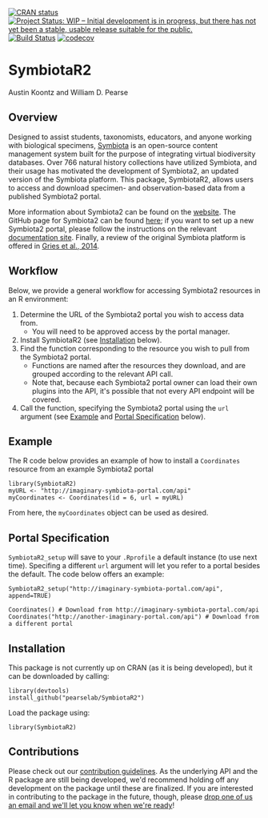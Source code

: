 <!-- badges: start -->
[![CRAN status](https://www.r-pkg.org/badges/version/SymbiotaR2)](https://cran.r-project.org/package=SymbiotaR2)
[![Project Status: WIP – Initial development is in progress, but there has not yet been a stable, usable release suitable for the public.](https://www.repostatus.org/badges/latest/wip.svg)](https://www.repostatus.org/#wip)
[![Build Status](https://api.travis-ci.org/pearselab/Symbiota2.svg)](https://travis-ci.org/pearselab/SymbiotaR2)
[![codecov](https://codecov.io/gh/pearselab/SymbiotaR2/branch/master/graph/badge.svg)](https://codecov.io/gh/pearselab/SymbiotaR2)
<!-- badges: end -->

# SymbiotaR2

Austin Koontz and William D. Pearse

## Overview

Designed to assist students, taxonomists, educators, and anyone
working with biological specimens, [Symbiota](https://symbiota.org/docs/)
is an open-source content management system built for the purpose of integrating 
virtual biodiversity databases. Over 766 natural history collections
have utilized Symbiota, and their usage has motivated the development
of Symbiota2, an updated version of the Symbiota platform. This package,
SymbiotaR2, allows users to access and download specimen- and 
observation-based data from a published Symbiota2 portal. 

More information about Symbiota2 can be found on the 
[website](https://symbiota.org/docs/symbiota2-project/). The GitHub page for 
Symbiota2 can be found [here](https://github.com/Symbiota2/Symbiota2);
if you want to set up a new Symbiota2 portal, please follow the instructions
on the relevant 
[documentation site](https://symbiota2.github.io/Symbiota2/setup/installation.html).
Finally, a review of the original Symbiota platform is offered in 
[Gries et al., 2014](https://bdj.pensoft.net/articles.php?id=1114).

## Workflow 

Below, we provide a general workflow for accessing Symbiota2 resources in
an R environment:

1. Determine the URL of the Symbiota2 portal you wish to access data from.
    - You will need to be approved access by the portal manager.
2. Install SymbiotaR2 (see [Installation](#inst) below).
3. Find the function corresponding to the resource you wish to pull from the 
Symbiota2 portal. 
    - Functions are named after the resources they download, 
  and are grouped according to the relevant API call.
    - Note that, because each Symbiota2 portal owner can load their 
  own plugins into the API, it's possible that not every API endpoint 
  will be covered.
4. Call the function, specifying the Symbiota2 portal using the `url` 
argument (see [Example](#ex) and [Portal Specification](#portspec) below).

## <a name="ex"></a>Example

The R code below provides an example of how to install a `Coordinates` 
resource from an example Symbiota2 portal

```{R}
library(SymbiotaR2)
myURL <- "http://imaginary-symbiota-portal.com/api"
myCoordinates <- Coordinates(id = 6, url = myURL)
```

From here, the `myCoordinates` object can be used as desired.

## <a name="portspec"></a>Portal Specification

`SymbiotaR2_setup` will save to your `.Rprofile` a default instance 
(to use next time). Specifing a different `url` argument will let you
refer to a portal besides the default. The code below offers an example:

```{R}
SymbiotaR2_setup("http://imaginary-symbiota-portal.com/api", append=TRUE)

Coordinates() # Download from http://imaginary-symbiota-portal.com/api
Coordinates("http://another-imaginary-portal.com/api") # Download from a different portal
```

## <a name="inst"></a>Installation

This package is not currently up on CRAN (as it is being developed), 
but it can be downloaded by calling:

```{R}
library(devtools)
install_github("pearselab/SymbiotaR2")
```

Load the package using:

```{R}
library(SymbiotaR2)
```

## Contributions

Please check out our [contribution guidelines](https://github.com/pearselab/SymbiotaR2/blob/master/.github/CONTRIBUTING.md).
As the underlying API and the R package are still being developed, we'd recommend
holding off any development on the package until these are finalized. 
If you are interested in contributing to the
package in the future, though, please [drop one of us an email and
we'll let you know when we're ready](http://pearselab.com/team.html)!
